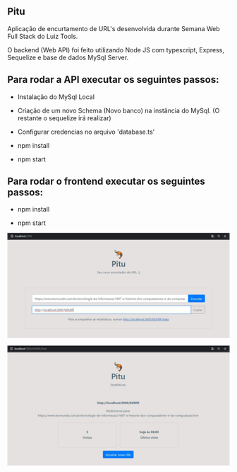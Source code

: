 ## Pitu
Aplicação de encurtamento de URL's desenvolvida durante Semana Web Full Stack do Luiz Tools.

O backend (Web API) foi feito utilizando Node JS com typescript, Express, Sequelize e base de dados MySql Server.

## Para rodar a API executar os seguintes passos:

- Instalação do MySql Local

- Criação de um novo Schema (Novo banco) na instância do MySql. (O restante o sequelize irá realizar)

- Configurar credencias no arquivo 'database.ts'

- npm install

- npm start

## Para rodar o frontend executar os seguintes passos:

- npm install

- npm start

![imagem1](https://github.com/jordanmarta/pitu/blob/main/frontend/public/pitu_img_1.jpg)

![imagem2](https://github.com/jordanmarta/pitu/blob/main/frontend/public/pitu_img_2.jpg)
